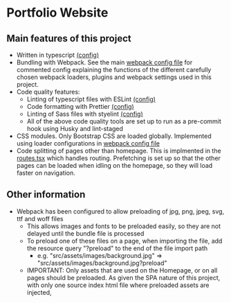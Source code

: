 # Portfolio Website

## Main features of this project

- Written in typescript [(config)](./tsconfig.json)
- Bundling with Webpack. See the main [webpack config file](./webpack/webpack.common.js) for commented config explaining the functions of the different carefully chosen webpack loaders, plugins and webpack settings used in this project.
- Code quality features:
  - Linting of typescript files with ESLint [(config)](./.eslintrc.js)
  - Code formatting with Prettier [(config)](./.prettierrc.js)
  - Linting of Sass files with styelint [(config)](./stylelint.config.js)
  - All of the above code quality tools are set up to run as a pre-commit hook using Husky and lint-staged
- CSS modules. Only Bootstrap CSS are loaded globally. Implemented using loader configurations in [webpack config file](./webpack/webpack.common.js)
- Code splitting of pages other than homepage. This is implmented in the [routes.tsx](./src/routes.tsx) which handles routing. Prefetching is set up so that the other pages can be loaded when idling on the homepage, so they will load faster on navigation.

## Other information

- Webpack has been configured to allow preloading of jpg, png, jpeg, svg, ttf and woff files
  - This allows images and fonts to be preloaded easily, so they are not delayed until the bundle file is processed
  - To preload one of these files on a page, when importing the file, add the resource query "?preload" to the end of the file import path
    - e.g. "src/assets/images/background.jpg" => "src/assets/images/background.jpg?preload"
  - IMPORTANT: Only assets that are used on the Homepage, or on all pages should be preloaded. As given the SPA nature of this project, with only one source index html file where preloaded assets are injected,
